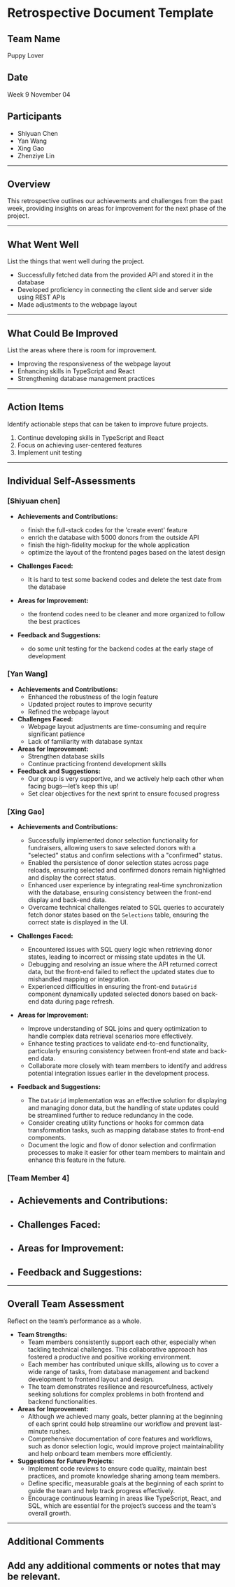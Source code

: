 # Retrospective Document Template

## Team Name
Puppy Lover

## Date
Week 9 November 04

## Participants
- Shiyuan Chen
- Yan Wang
- Xing Gao
- Zhenziye Lin

---

## Overview
This retrospective outlines our achievements and challenges from the past week, providing insights on areas for improvement for the next phase of the project.

---

## What Went Well
List the things that went well during the project.
- Successfully fetched data from the provided API and stored it in the database
- Developed proficiency in connecting the client side and server side using REST APIs
- Made adjustments to the webpage layout

---

## What Could Be Improved
List the areas where there is room for improvement.
- Improving the responsiveness of the webpage layout 
- Enhancing skills in TypeScript and React
- Strengthening database management practices

---

## Action Items
Identify actionable steps that can be taken to improve future projects.
1. Continue developing skills in TypeScript and React
2. Focus on achieving user-centered features
3. Implement unit testing 

---

## Individual Self-Assessments
### [Shiyuan chen]
- **Achievements and Contributions:**
  - finish the full-stack codes for the 'create event' feature
  - enrich the database with 5000 donors from the outside API
  - finish the high-fidelity mockup for the whole application
  - optimize the layout of the frontend pages based on the latest design
  
- **Challenges Faced:**
  - It is hard to test some backend codes and delete the test date from the database
- **Areas for Improvement:**
  - the frontend codes need to be cleaner and more organized to follow the best practices
- **Feedback and Suggestions:**
  - do some unit testing for the backend codes at the early stage of development

### [Yan Wang]
- **Achievements and Contributions:**
  - Enhanced the robustness of the login feature
  - Updated project routes to improve security
  - Refined the webpage layout
- **Challenges Faced:**
  - Webpage layout adjustments are time-consuming and require significant patience
  - Lack of familiarity with database syntax
- **Areas for Improvement:**
  - Strengthen database skills
  - Continue practicing frontend development skills
- **Feedback and Suggestions:**
  - Our group is very supportive, and we actively help each other when facing bugs—let’s keep this up!
  - Set clear objectives for the next sprint to ensure focused progress

### [Xing Gao]
- **Achievements and Contributions:**
  - Successfully implemented donor selection functionality for fundraisers, allowing users to save selected donors with a "selected" status and confirm selections with a "confirmed" status.
  - Enabled the persistence of donor selection states across page reloads, ensuring selected and confirmed donors remain highlighted and display the correct status.
  - Enhanced user experience by integrating real-time synchronization with the database, ensuring consistency between the front-end display and back-end data.
  - Overcame technical challenges related to SQL queries to accurately fetch donor states based on the `Selections` table, ensuring the correct state is displayed in the UI.

- **Challenges Faced:**
  - Encountered issues with SQL query logic when retrieving donor states, leading to incorrect or missing state updates in the UI.
  - Debugging and resolving an issue where the API returned correct data, but the front-end failed to reflect the updated states due to mishandled mapping or integration.
  - Experienced difficulties in ensuring the front-end `DataGrid` component dynamically updated selected donors based on back-end data during page refresh.

- **Areas for Improvement:**
  - Improve understanding of SQL joins and query optimization to handle complex data retrieval scenarios more effectively.
  - Enhance testing practices to validate end-to-end functionality, particularly ensuring consistency between front-end state and back-end data.
  - Collaborate more closely with team members to identify and address potential integration issues earlier in the development process.

- **Feedback and Suggestions:**
  - The `DataGrid` implementation was an effective solution for displaying and managing donor data, but the handling of state updates could be streamlined further to reduce redundancy in the code.
  - Consider creating utility functions or hooks for common data transformation tasks, such as mapping database states to front-end components.
  - Document the logic and flow of donor selection and confirmation processes to make it easier for other team members to maintain and enhance this feature in the future.

### [Team Member 4]
- **Achievements and Contributions:**
  -
- **Challenges Faced:**
  -
- **Areas for Improvement:**
  -
- **Feedback and Suggestions:**
  -


---

## Overall Team Assessment
Reflect on the team’s performance as a whole.
- **Team Strengths:**
  - Team members consistently support each other, especially when tackling technical challenges. This collaborative approach has fostered a productive and positive working environment.
  - Each member has contributed unique skills, allowing us to cover a wide range of tasks, from database management and backend development to frontend layout and design.
  - The team demonstrates resilience and resourcefulness, actively seeking solutions for complex problems in both frontend and backend functionalities.
- **Areas for Improvement:**
  - Although we achieved many goals, better planning at the beginning of each sprint could help streamline our workflow and prevent last-minute rushes.
  - Comprehensive documentation of core features and workflows, such as donor selection logic, would improve project maintainability and help onboard team members more efficiently.
- **Suggestions for Future Projects:**
  - Implement code reviews to ensure code quality, maintain best practices, and promote knowledge sharing among team members.
  - Define specific, measurable goals at the beginning of each sprint to guide the team and help track progress effectively.
  - Encourage continuous learning in areas like TypeScript, React, and SQL, which are essential for the project’s success and the team's overall growth.

---

## Additional Comments
Add any additional comments or notes that may be relevant.
-
